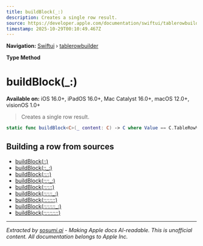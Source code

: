 ```yaml
---
title: buildBlock(_:)
description: Creates a single row result.
source: https://developer.apple.com/documentation/swiftui/tablerowbuilder/buildblock(_:)
timestamp: 2025-10-29T00:10:49.467Z
---
```


**Navigation:** [Swiftui](/documentation/swiftui) › [tablerowbuilder](/documentation/swiftui/tablerowbuilder)

**Type Method**

# buildBlock(_:)

**Available on:** iOS 16.0+, iPadOS 16.0+, Mac Catalyst 16.0+, macOS 12.0+, visionOS 1.0+

> Creates a single row result.

```swift
static func buildBlock<C>(_ content: C) -> C where Value == C.TableRowValue, C : TableRowContent
```

## Building a row from sources

- [buildBlock(_:_:)](/documentation/swiftui/tablerowbuilder/buildblock(_:_:))
- [buildBlock(_:_:_:)](/documentation/swiftui/tablerowbuilder/buildblock(_:_:_:))
- [buildBlock(_:_:_:_:)](/documentation/swiftui/tablerowbuilder/buildblock(_:_:_:_:))
- [buildBlock(_:_:_:_:_:)](/documentation/swiftui/tablerowbuilder/buildblock(_:_:_:_:_:))
- [buildBlock(_:_:_:_:_:_:)](/documentation/swiftui/tablerowbuilder/buildblock(_:_:_:_:_:_:))
- [buildBlock(_:_:_:_:_:_:_:)](/documentation/swiftui/tablerowbuilder/buildblock(_:_:_:_:_:_:_:))
- [buildBlock(_:_:_:_:_:_:_:_:)](/documentation/swiftui/tablerowbuilder/buildblock(_:_:_:_:_:_:_:_:))
- [buildBlock(_:_:_:_:_:_:_:_:_:)](/documentation/swiftui/tablerowbuilder/buildblock(_:_:_:_:_:_:_:_:_:))
- [buildBlock(_:_:_:_:_:_:_:_:_:_:)](/documentation/swiftui/tablerowbuilder/buildblock(_:_:_:_:_:_:_:_:_:_:))

---

*Extracted by [sosumi.ai](https://sosumi.ai) - Making Apple docs AI-readable.*
*This is unofficial content. All documentation belongs to Apple Inc.*
